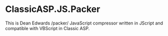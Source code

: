 # ClassicASP.JS.Packer
This is Dean Edwards /packer/ JavaScript compressor written in JScript and compatible with VBScript in Classic ASP.
